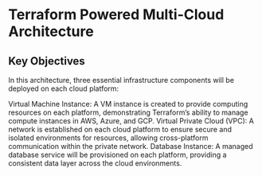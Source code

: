 # Terraform Powered Multi-Cloud Architecture
## Key Objectives
In this architecture, three essential infrastructure components will be deployed on each cloud platform:

Virtual Machine Instance: A VM instance is created to provide computing resources on each platform, demonstrating Terraform’s ability to manage compute instances in AWS, Azure, and GCP.
Virtual Private Cloud (VPC): A network is established on each cloud platform to ensure secure and isolated environments for resources, allowing cross-platform communication within the private network.
Database Instance: A managed database service will be provisioned on each platform, providing a consistent data layer across the cloud environments.
